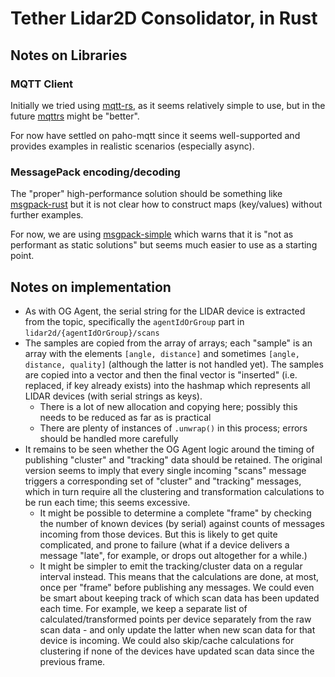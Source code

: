 # Tether Lidar2D Consolidator, in Rust

## Notes on Libraries

### MQTT Client
Initially we tried using [mqtt-rs](https://github.com/zonyitoo/mqtt-rs), as it seems relatively simple to use, but in the future [mqttrs](https://github.com/00imvj00/mqttrs) might be "better".

For now have settled on paho-mqtt since it seems well-supported and provides examples in realistic scenarios (especially async).

### MessagePack encoding/decoding
The "proper" high-performance solution should be something like [msgpack-rust](https://github.com/3Hren/msgpack-rust) but it is not clear how to construct maps (key/values) without further examples.

For now, we are using [msgpack-simple](https://crates.io/crates/msgpack_simple) which warns that it is "not as performant as static solutions" but seems much easier to use as a starting point.

## Notes on implementation
- As with OG Agent, the serial string for the LIDAR device is extracted from the topic, specifically the `agentIdOrGroup` part in `lidar2d/{agentIdOrGroup}/scans`
- The samples are copied from the array of arrays; each "sample" is an array with the elements `[angle, distance]` and sometimes `[angle, distance, quality]` (although the latter is not handled yet). The samples are copied into a vector and then the final vector is "inserted" (i.e. replaced, if key already exists) into the hashmap which represents all LIDAR devices (with serial strings as keys). 
  - There is a lot of new allocation and copying here; possibly this needs to be reduced as far as is practical
  - There are plenty of instances of `.unwrap()` in this process; errors should be handled more carefully
- It remains to be seen whether the OG Agent logic around the timing of publishing "cluster" and "tracking" data should be retained. The original version seems to imply that every single incoming "scans" message triggers a corresponding set of "cluster" and "tracking" messages, which in turn require all the clustering and transformation calculations to be run each time; this seems excessive. 
  - It might be possible to determine a complete "frame" by checking the number of known devices (by serial) against counts of messages incoming from those devices. But this is likely to get quite complicated, and prone to failure (what if a device delivers a message "late", for example, or drops out altogether for a while.)
  - It might be simpler to emit the tracking/cluster data on a regular interval instead. This means that the calculations are done, at most, once per "frame" before publishing any messages. We could even be smart about keeping track of which scan data has been updated each time. For example, we keep a separate list of calculated/transformed points per device separately from the raw scan data - and only update the latter when new scan data for that device is incoming. We could also skip/cache calculations for clustering if none of the devices have updated scan data since the previous frame.